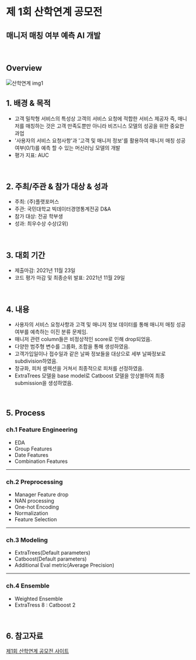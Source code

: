 # 제 1회 산학연계 공모전
## 매니저 매칭 여부 예측 AI 개발
<br/>

## Overview
![산학연계 img1](https://github.com/user-attachments/assets/b480cbb5-aebe-4484-b502-56155fc49a98)

## 1. 배경 & 목적

- 고객 밀착형 서비스의 특성상 고객의 서비스 요청에 적합한 서비스 제공자 즉, 매니저를 매칭하는 것은 고객 만족도뿐만 아니라 비즈니스 모델의 성공을 위한 중요한 과업
- '사용자의 서비스 요청사항'과 '고객 및 매니저 정보'를 활용하여 매니저 매칭 성공 여부(0/1)를 예측 할 수 있는 머신러닝 모델의 개발
- 평가 지표: AUC

<br/>

## 2. 주최/주관 & 참가 대상 & 성과

- 주최: (주)플랫포머스
- 주관: 국민대학교 빅데이터경영통계전공 D&A
- 참가 대상: 전공 학부생
- 성과: 최우수상 수상(2위)

<br/>

## 3. 대회 기간

- 제출마감: 2021년 11월 23일
- 코드 평가 마감 및 최종순위 발표: 2021년 11월 29일

<br/>

## 4. 내용
- 사용자의 서비스 요청사항과 고객 및 매니저 정보 데이터를 통해 매니저 매칭 성공 여부를 예측하는 이진 분류 문제임.
- 매니저 관련 column들은 비정상적인 score로 인해 drop되었음.
- 다양한 범주형 변수를 그룹화, 조합을 통해 생성하였음.
- 고객가입일이나 접수일과 같은 날짜 정보들을 대상으로 세부 날짜정보로 subdivision하였음.
- 정규화, 피처 셀렉션을 거쳐서 최종적으로 피처를 선정하였음.
- ExtraTrees 모델을 base model로 Catboost 모델을 앙상블하여 최종 submission을 생성하였음.

<br/>

## 5. Process

### ch.1 Feature Engineering

-  EDA
- Group Features
- Date Features
- Combination Features

---

### ch.2 Preprocessing

- Manager Feature drop
- NAN processing
- One-hot Encoding
- Normalization
- Feature Selection

---

### ch.3 Modeling

- ExtraTrees(Default parameters)
- Catboost(Default parameters)
- Additional Eval metric(Average Precision)

---

### ch.4 Ensemble

- Weighted Ensemble
- ExtraTress 8 : Catboost 2

<br/>

## 6. 참고자료

[제1회 산학연계 공모전 사이트](https://www.kaggle.com/competitions/2021-daplatformers-final-round/overview)
